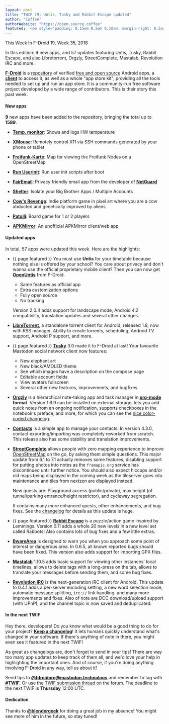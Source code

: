 ```yaml
---
layout: post
title: "TWIF 19: Untis, Tusky and Rabbit Escape updated"
author: "Coffee"
authorWebsite: "https://open.source.coffee"
featured: '<em style="padding: 0.15em 0.5em 0.10em; margin-right: 0.5ex; box-shadow: 0.1em 0.05em 0.1em rgba(0, 0, 0, 0.3); border-radius: 1em; color: black; background: linear-gradient(orange, yellow);">Featured</em>'
---
```


This Week In F-Droid 19, Week 35, 2018

In this edition: 9 new apps, and 57 updates featuring Untis, Tusky, Rabbit Escape, and also Libretorrent, Orgzly, StreetComplete, Mastalab, Revolution IRC and more.
<!--more-->

**[F-Droid](https://f-droid.org/)** is a [repository](https://f-droid.org/packages/) of verified [free and open source](https://en.wikipedia.org/wiki/Free_and_open-source_software) Android apps, a **[client](https://f-droid.org/packages/org.fdroid.fdroid/)** to access it, as well as a whole "app store kit", providing all the tools needed to set up and run an app store. It is a community-run free software project developed by a wide range of contributors. This is their story this past week.

#### New apps

**9** new apps have been added to the repository, bringing the total up to **1589**.

* **[Temp. monitor](https://f-droid.org/packages/com.gmail.jiwopene.temperature/)**: Shows and logs HW temperature

* **[XMouse](https://f-droid.org/packages/com.stripe1.xmouse/)**: Remotely control X11 via SSH commands generated by your phone or tablet

* **[Freifunk-Karte](https://f-droid.org/packages/de.freifunk_karte.freifunk_karte/)**: Map for viewing the Freifunk Nodes on a OpenStreetMap

* **[Run Userinit](https://f-droid.org/packages/de.lisas.alex.runuserinit/)**: Run user init scripts after boot

* **[FairEmail](https://f-droid.org/packages/eu.faircode.email/)**: Privacy friendly email app from the developer of **[NetGuard](https://f-droid.org/packages/eu.faircode.netguard/)**

* **[Shelter](https://f-droid.org/packages/net.typeblog.shelter/)**: Isolate your Big Brother Apps / Multiple Accounts

* **[Cow's Revenge](https://f-droid.org/packages/org.pipoypipagames.cowsrevenge/)**: Indie platform game in pixel art where you are a cow abducted and genetically improved by aliens

* **[Patolli](https://f-droid.org/packages/ru.henridellal.patolli/)**: Board game for 1 or 2 players

* **[APKMirror](https://f-droid.org/packages/taco.apkmirror/)**: An unofficial APKMirror client/web app

#### Updated apps

In total, 57 apps were updated this week. Here are the highlights:

* {{ page.featured }} You must use **Untis** for your timetable because nothing else is offered by your school? You care about privacy and don't wanna use the official proprietary mobile client? Then you can now get **[OpenUntis](https://f-droid.org/packages/de.perflyst.untis/)** from F-Droid.
  * Same features as official app
  * Extra customization options
  * Fully open source
  * No tracking

  Version 2.0.4 adds support for landscape mode, Android 4.2 compatibility, translation updates and several other changes.

* **[LibreTorrent](https://f-droid.org/packages/org.proninyaroslav.libretorrent/)**, a standalone torrent client for Android, released 1.8, now with RSS manager, Ability to create torrents, scheduling, Android TV support, Android P support, and more.

* {{ page.featured }} **[Tusky](https://f-droid.org/packages/com.keylesspalace.tusky/)** 3.0 made it to F-Droid at last! Your favourite Mastodon social network client now features:
  * New elephant art
  * New black/AMOLED theme
  * See which images have a description on the compose page
  * Editable account fields
  * View avatars fullscreen
  * Several other new features, improvements, and bugfixes

* **[Orgzly](https://f-droid.org/packages/com.orgzly/)** is a hierarchical note-taking app and task manager in **[org-mode](http://orgmode.org/) format**. Version 1.6.9 can be installed on external storage, lets you add quick notes from an ongoing notification, supports checkboxes in the notebook's preface, and more, for which you can see the [nice color-coded changelog](http://www.orgzly.com/changelog#v1.6.9).

* **[Contacts](https://f-droid.org/packages/com.simplemobiletools.contacts/)** is a simple app to manage your contacts. In version 4.3.0, contact exporting/importing was completely reworked from scratch. This release also has some stability and translation improvements.

* **[StreetComplete](https://f-droid.org/packages/de.westnordost.streetcomplete/)** allows people with zero mapping experience to improve [OpenStreetMap](https://www.openstreetmap.org) on the go, by asking them simple questions. This major update from 6.1 to 7.1 actually removes some features, disabling support for putting photos into notes as the `framapic.org` service has discontinued until further notice. You should also expect hiccups and/or old maps being displayed in the coming week as the tileserver goes into maintenance and tiles from nextzen are displayed instead.

  New quests are: Playground access (public/private), max height (of tunnel/parking entrance/height restrictor), and cycleway segregation.

  It contains many more enhanced quests, other enhancements, and bug fixes. See the [changelog](https://github.com/westnordost/StreetComplete/releases/tag/v7.0) for details as this update is huge.

* {{ page.featured }} **[Rabbit Escape](https://f-droid.org/packages/net.artificialworlds.rabbitescape/)** is a puzzle/action game inspired by Lemmings. Version 0.11 adds a whole 20 new levels in a new level set called Rabbots! Also contains lots of bug fixes and a few little extras.

* **[BwareArea](https://f-droid.org/packages/fr.byped.bwarearea/)** is designed to warn you when you approach some point of interest or dangerous area. In 0.6.5, all known reported bugs should have been fixed. This version also adds support for importing GPX files.

* **[Mastalab](https://f-droid.org/packages/fr.gouv.etalab.mastodon/)** 1.10.5 adds basic support for viewing other instances' local timelines, allows to delete tags with a long-press on the tab, allows to translate your messages before sending them, and some bug fixes.

* **[Revolution IRC](https://f-droid.org/packages/io.mrarm.irc/)** is the next-generation IRC client for Android. This update to 0.4.1 adds a per-server encoding setting, a new word selection mode, automatic message splitting, `irc://` link handling, and many more improvements and fixes. Also of note are DCC download/upload support (with UPnP), and the channel topic is now saved and deduplicated.

#### In the next TWIF

Hey there, developers! Do you know what would be a good thing to do for your project? **[Keep a changelog](https://keepachangelog.com)**! It lets humans quickly understand what's changed in your software. If there's anything of note in there, you might even see it featured in the next TWIF!

As great as changelogs are, don't forget to send in your tips! There are way too many app updates to keep track of them all, and we'd love your help in highlighting the important ones. And of course, if you're doing anything involving F-Droid in any way, tell us about it!

Send tips to **[@fdroidorg@mastodon.technology](https://mastodon.technology/@fdroidorg)** and remember to tag with **[#TWIF](https://mastodon.technology/tags/twif)**. Or use the [TWIF submission thread](https://forum.f-droid.org/t/twif-submission-thread) on the forum. The deadline to the next TWIF is **Thursday** 12:00 UTC.

#### Dedication

Thanks to **[@blendergeek](https://forum.f-droid.org/u/blendergeek)** for doing a great job in my absence! You might see more of him in the future, so stay tuned!

